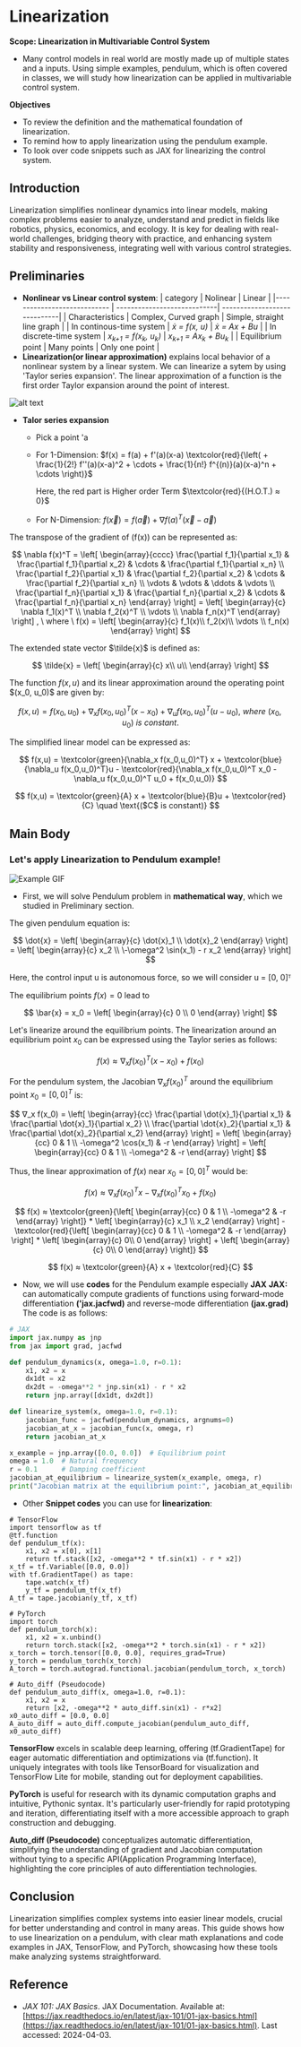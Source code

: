 # Linearization

**Scope: Linearization in Multivariable Control System** 
- Many control models in real world are mostly made up of multiple states and a inputs. Using simple examples, pendulum, which is often covered in classes, we will study how linearization can be applied in multivariable control system.

**Objectives**
- To review the definition and the mathematical foundation of linearization.
- To remind how to apply linearization using the pendulum example.
- To look over code snippets such as JAX for linearizing the control system.

## Introduction
Linearization simplifies nonlinear dynamics into linear models, making complex problems easier to analyze, understand and predict in fields like robotics, physics, economics, and ecology. It is key for dealing with real-world challenges, bridging theory with practice, and enhancing system stability and responsiveness, integrating well with various control strategies.


## Preliminaries
- **Nonlinear vs Linear control system**:
  |          category             |           Nolinear          |         Linear               |
  |----------------------------   | ----------------------------| -----------------------------|
  |       Characteristics         |   Complex, Curved graph     |  Simple, straight line graph |
  |   In continous-time system    |      <i>ẋ = f(x, u)</i>     |      <i>ẋ = Ax + Bu</i>      |
  |   In discrete-time system     |     <i>x<sub>k+1</sub> = f(x<sub>k</sub>, u<sub>k</sub>)</i> | <i>x<sub>k+1</sub> = Ax<sub>k</sub> + Bu<sub>k</sub></i> |
  | Equilibrium point | Many points | Only one point |
- **Linearization(or linear approximation)** explains local behavior of a nonlinear system by a linear system. We can linearize a sytem by using 'Taylor series expansion'. The linear approximation of a function is the first order Taylor expansion around the point of interest.

 ![alt text](figs/Linearization.png "Title")

- **Talor series expansion**
  - Pick a point 'a
  - For 1-Dimension: $f(x) = f(a) + f'(a)(x-a) \textcolor{red}{\left( + \frac{1}{2!} f''(a)(x-a)^2 + \cdots + \frac{1}{n!} f^{(n)}(a)(x-a)^n + \cdots \right)}$
    
    Here, the red part is Higher order Term $\textcolor{red}{(H.O.T.) ≈ 0}$
  - For N-Dimension: $f(\vec{x}) = f(\vec{a}) + \nabla f(a)^{T} (\vec{x} - \vec{a})$

The transpose of the gradient of \(f(x)\) can be represented as:

$$
\nabla f(x)^T = \left[ \begin{array}{cccc}
\frac{\partial f_1}{\partial x_1} & \frac{\partial f_1}{\partial x_2} & \cdots & \frac{\partial f_1}{\partial x_n} \\
\frac{\partial f_2}{\partial x_1} & \frac{\partial f_2}{\partial x_2} & \cdots & \frac{\partial f_2}{\partial x_n} \\
\vdots & \vdots & \ddots & \vdots \\
\frac{\partial f_n}{\partial x_1} & \frac{\partial f_n}{\partial x_2} & \cdots & \frac{\partial f_n}{\partial x_n}
\end{array} \right]
= \left[ \begin{array}{c}
\nabla f_1(x)^T \\
\nabla f_2(x)^T \\
\vdots \\
\nabla f_n(x)^T
\end{array} \right]
, \ where \ f(x) = \left[ \begin{array}{c}
f_1(x)\\
f_2(x)\\
\vdots \\
f_n(x)
\end{array} \right]
$$

The extended state vector $\tilde{x}\$ is defined as:

$$
\tilde{x} = \left[ \begin{array}{c}
x\\
u\\
\end{array} \right]
$$

The function $f(x, u)$ and its linear approximation around the operating point $\(x_0, u_0)\$ are given by:

$$
f(x,u) = f(x_0,u_0) + \nabla_x f(x_0,u_0)^T (x - x_0) + \nabla_u f(x_0,u_0)^T (u - u_0), \ where \ (x_0, u_0) \ is \ constant.
$$

The simplified linear model can be expressed as:

$$
f(x,u) = \textcolor{green}{\nabla_x f(x_0,u_0)^T} x + \textcolor{blue}{\nabla_u f(x_0,u_0)^T}u - \textcolor{red}{\nabla_x f(x_0,u_0)^T x_0 - \nabla_u f(x_0,u_0)^T u_0 + f(x_0,u_0)}
$$

$$
f(x,u) = \textcolor{green}{A} x + \textcolor{blue}{B}u + \textcolor{red}{C}    \quad \text{($C$ is constant)}
$$

## Main Body

### Let's apply Linearization to Pendulum example!

![Example GIF](https://media.giphy.com/media/v1.Y2lkPTc5MGI3NjExdTgwa2NwaG15b2hremNxbTUzMjZmbm9rbXljZzZ4MDd4ZHZnY2NhdiZlcD12MV9naWZzX3NlYXJjaCZjdD1n/TGJCnaADJBLM22w76L/giphy.gif "Example GIF")

- First, we will solve Pendulum problem in **mathematical way**, which we studied in Preliminary section.

The given pendulum equation is:

$$
\dot{x} = \left[ \begin{array}{c}
\dot{x}_1 \\
\dot{x}_2
\end{array} \right]
 = \left[ \begin{array}{c}
x_2 \\
 \-\omega^2 \sin(x_1) - r x_2
\end{array} \right]
$$

Here, the control input u is autonomous force, so we will consider u = [0, 0]ᵀ

The equilibrium points $f(x) = 0$ lead to 

$$
\bar{x} = x_0 = \left[ \begin{array}{c}
0 \\
0 
\end{array} \right]
$$

Let's linearize around the equilibrium points. The linearization around an equilibrium point $x_0$ can be expressed using the Taylor series as follows:

$$
f(x) ≈ ∇_x f(x_0)^T (x - x_0) + f(x_0)
$$

For the pendulum system, the Jacobian $∇_x f(x_0)^T$ around the equilibrium point $x_0 = [0, 0]^T$ is:

$$
∇_x f(x_0) = \left[ \begin{array}{cc}
\frac{\partial \dot{x}_1}{\partial x_1} & \frac{\partial \dot{x}_1}{\partial x_2} \\
\frac{\partial \dot{x}_2}{\partial x_1} & \frac{\partial \dot{x}_2}{\partial x_2}
\end{array} \right]
 = \left[ \begin{array}{cc}
0 & 1 \\
-\omega^2 \cos(x_1) & -r
\end{array} \right]
 = \left[ \begin{array}{cc}
0 & 1 \\
-\omega^2 & -r
\end{array} \right]
$$

Thus, the linear approximation of $f(x)$ near $x_0 = [0, 0]^T$ would be:

$$
f(x) ≈ ∇_x f(x_0)^Tx - ∇_x f(x_0)^T x_0 + f(x_0)
$$

$$
f(x) ≈ \textcolor{green}{\left[ \begin{array}{cc}
0 & 1 \\
-\omega^2 & -r
\end{array} \right]} * 
\left[ \begin{array}{c}
x_1 \\
x_2
\end{array} \right] - 
\textcolor{red}{\left[ \begin{array}{cc}
0 & 1 \\
-\omega^2 & -r
\end{array} \right] *
\left[ \begin{array}{c}
0\\
0
\end{array} \right] +
\left[ \begin{array}{c}
0\\
0
\end{array} \right]}
$$

$$
f(x) ≈ \textcolor{green}{A} x + \textcolor{red}{C}
$$

- Now, we will use **codes** for the Pendulum example especially **JAX**
**JAX:** can automatically compute gradients of functions using forward-mode differentiation **('jax.jacfwd)** and reverse-mode differentiation **(jax.grad)**
The code is as follows:
```python
# JAX
import jax.numpy as jnp
from jax import grad, jacfwd

def pendulum_dynamics(x, omega=1.0, r=0.1):
    x1, x2 = x
    dx1dt = x2
    dx2dt = -omega**2 * jnp.sin(x1) - r * x2
    return jnp.array([dx1dt, dx2dt])

def linearize_system(x, omega=1.0, r=0.1): 
    jacobian_func = jacfwd(pendulum_dynamics, argnums=0)
    jacobian_at_x = jacobian_func(x, omega, r)   
    return jacobian_at_x

x_example = jnp.array([0.0, 0.0])  # Equilibrium point
omega = 1.0  # Natural frequency
r = 0.1      # Damping coefficient
jacobian_at_equilibrium = linearize_system(x_example, omega, r)
print("Jacobian matrix at the equilibrium point:", jacobian_at_equilibrium)
```
- Other **Snippet codes** you can use for **linearization**:
```  
# TensorFlow
import tensorflow as tf
@tf.function
def pendulum_tf(x):
    x1, x2 = x[0], x[1]
    return tf.stack([x2, -omega**2 * tf.sin(x1) - r * x2])
x_tf = tf.Variable([0.0, 0.0])
with tf.GradientTape() as tape:
    tape.watch(x_tf)
    y_tf = pendulum_tf(x_tf)
A_tf = tape.jacobian(y_tf, x_tf)

# PyTorch
import torch
def pendulum_torch(x):
    x1, x2 = x.unbind()
    return torch.stack([x2, -omega**2 * torch.sin(x1) - r * x2])
x_torch = torch.tensor([0.0, 0.0], requires_grad=True)
y_torch = pendulum_torch(x_torch)
A_torch = torch.autograd.functional.jacobian(pendulum_torch, x_torch)

# Auto_diff (Pseudocode)
def pendulum_auto_diff(x, omega=1.0, r=0.1):
    x1, x2 = x
    return [x2, -omega**2 * auto_diff.sin(x1) - r*x2]
x0_auto_diff = [0.0, 0.0]
A_auto_diff = auto_diff.compute_jacobian(pendulum_auto_diff, x0_auto_diff)
```
**TensorFlow** excels in scalable deep learning, offering (tf.GradientTape) for eager automatic differentiation and optimizations via (tf.function). It uniquely integrates with tools like TensorBoard for visualization and TensorFlow Lite for mobile, standing out for deployment capabilities.

**PyTorch** is useful for research with its dynamic computation graphs and intuitive, Pythonic syntax. It's particularly user-friendly for rapid prototyping and iteration, differentiating itself with a more accessible approach to graph construction and debugging.

**Auto_diff (Pseudocode)** conceptualizes automatic differentiation, simplifying the understanding of gradient and Jacobian computation without tying to a specific API(Application Programming Interface), highlighting the core principles of auto differentiation technologies.

## Conclusion
Linearization simplifies complex systems into easier linear models, crucial for better understanding and control in many areas. This guide shows how to use linearization on a pendulum, with clear math explanations and code examples in JAX, TensorFlow, and PyTorch, showcasing how these tools make analyzing systems straightforward.

## Reference
- *JAX 101: JAX Basics*. JAX Documentation. Available at: [https://jax.readthedocs.io/en/latest/jax-101/01-jax-basics.html](https://jax.readthedocs.io/en/latest/jax-101/01-jax-basics.html). Last accessed: 2024-04-03.

